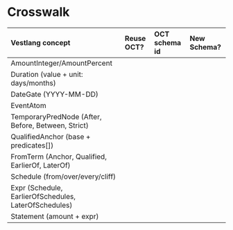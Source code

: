 # Crosswalk

| Vestlang concept                                      | Reuse OCT? | OCT schema id | New Schema? |
| :---------------------------------------------------- | :--------- | :------------ | :---------- |
| AmountInteger/AmountPercent                           |            |               |             |
| Duration (value + unit: days/months)                  |            |               |             |
| DateGate (YYYY-MM-DD)                                 |            |               |             |
| EventAtom                                             |            |               |             |
| TemporaryPredNode (After, Before, Between, Strict)    |            |               |             |
| QualifiedAnchor (base + predicates[])                 |            |               |             |
| FromTerm (Anchor, Qualified, EarlierOf, LaterOf)      |            |               |             |
| Schedule (from/over/every/cliff)                      |            |               |             |
| Expr (Schedule, EarlierOfSchedules, LaterOfSchedules) |            |               |             |
| Statement (amount + expr)                             |            |               |             |
